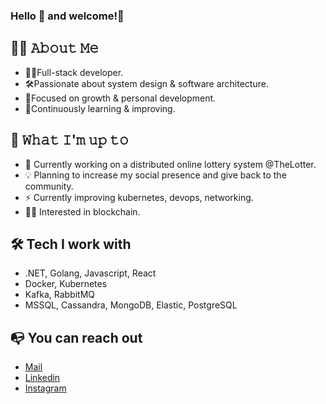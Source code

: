 ### Hello 👋 and welcome!🤗

## 👨‍🦲 𝙰𝚋𝚘𝚞𝚝 𝙼𝚎
- 👨‍💻Full-stack developer.
- 🛠Passionate about system design & software architecture.
- 🧠Focused on growth & personal development.
- 🚀Continuously learning & improving.

## 💭 𝚆𝚑𝚊𝚝 𝙸'𝚖 𝚞𝚙 𝚝𝚘
- 💼 Currently working on a distributed online lottery system @TheLotter.
- 💡 Planning to increase my social presence and give back to the community.
- ⚡ Currently improving kubernetes, devops, networking.
- 🕵️‍♂️ Interested in blockchain.

## 🛠️ Tech I work with
- .NET, Golang, Javascript, React
- Docker, Kubernetes
- Kafka, RabbitMQ
- MSSQL, Cassandra, MongoDB, Elastic, PostgreSQL

## 📭 You can reach out
- [Mail](mailto:alex.ciotirla@gmail.com)
- [Linkedin](https://www.linkedin.com/in/alexctm/)
- [Instagram](https://www.instagram.com/alex.ciotirla/)

